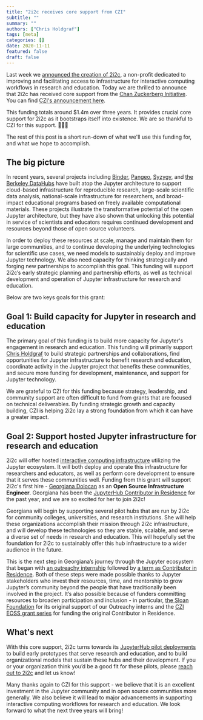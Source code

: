 ```yaml
---
title: "2i2c receives core support from CZI"
subtitle: ""
summary: ""
authors: ["Chris Holdgraf"]
tags: [meta]
categories: []
date: 2020-11-11
featured: false
draft: false
---
```


Last week we [announced the creation of 2i2c](/posts/hello-word), a non-profit dedicated to improving and facilitating access to infrastructure for interactive computing workflows in research and education. Today we are thrilled to announce that 2i2c has received core support from the [Chan Zuckerberg Initiative](https://chanzuckerberg.com/). You can find [CZI's announcement here](https://cziscience.medium.com/scaling-open-infrastructure-and-reproducibility-in-biomedicine-69546a399747).

This funding totals around $1.4m over three years. It provides crucial core support for 2i2c as it bootstraps itself into existence. We are so thankful to CZI for this support. 🎉🙏✨

The rest of this post is a short run-down of what we'll use this funding for, and what we hope to accomplish.

## The big picture

In recent years, several projects including [Binder](https://mybinder.org), [Pangeo](https://pangeo.io), [Syzygy](https://syzygy.ca), and [the Berkeley DataHubs](https://data.berkeley.edu/academics/resources/berkeley-data-stack) have built atop the Jupyter architecture to support cloud-based infrastructure for reproducible research, large-scale scientific data analysis, national-scale infrastructure for researchers, and broad-impact educational programs based on freely available computational materials. These projects illustrate the transformative potential of the open Jupyter architecture, but they have also shown that unlocking this potential in service of scientists and educators requires continued development and resources beyond those of open source volunteers.

In order to deploy these resources at scale, manage and maintain them for large communities, and to continue developing the underlying technologies for scientific use cases, we need models to sustainably deploy and improve Jupyter technology. We also need capacity for thinking strategically and forging new partnerships to accomplish this goal. This funding will support 2i2c’s early strategic planning and partnership efforts, as well as technical development and operation of Jupyter infrastructure for research and education.

Below are two keys goals for this grant:

## Goal 1: Build capacity for Jupyter in research and education

The primary goal of this funding is to build more capacity for Jupyter's engagement in research and education. This funding will primarily support [Chris Holdgraf](/author/chris-holdgraf) to build strategic partnerships and collaborations, find opportunities for Jupyter infrastructure to benefit research and education, coordinate activity in the Jupyter project that benefits these communities, and secure more funding for development, maintenance, and support for Jupyter technology.

We are grateful to CZI for this funding because strategy, leadership, and community support are often difficult to fund from grants that are focused on technical deliverables. By funding strategic growth and capacity building, CZI is helping 2i2c lay a strong foundation from which it can have a greater impact.

## Goal 2: Support hosted Jupyter infrastructure for research and education

2i2c will offer hosted [interactive computing infrastructure](/infrastructure) utilizing the Jupyter ecosystem. It will both deploy and operate this infrastructure for researchers and educators, as well as perform core development to ensure that it serves these communities well. Funding from this grant will support 2i2c's first hire - [Georgiana Dolocan](/author/georgiana-dolocan) as an **Open Source Infrastructure Engineer**. Georgiana has been the [JupyterHub Contributor in Residence](https://blog.jupyter.org/the-jupyterhub-and-binder-contributor-in-residence-56708d1e3069) for the past year, and we are so excited for her to join 2i2c!

Georgiana will begin by supporting several pilot hubs that are run by 2i2c for community colleges, universities, and research institutions. She will help these organizations accomplish their mission through 2i2c infrastructure, and will develop these technologies so they are stable, scalable, and serve a diverse set of needs in research and education. This will hopefully set the foundation for 2i2c to sustainably offer this hub infrastructure to a wider audience in the future.

This is the next step in Georgiana’s journey through the Jupyter ecosystem that began with [an outreachy internship](https://blog.jupyter.org/outreachy-jupyter-supporting-diversity-in-open-communities-dfa78db4b0bd) followed by [a term as Contributor in Residence](https://blog.jupyter.org/cir-report-i-1ca418c230cd). Both of these steps were made possible thanks to Jupyter stakeholders who invest their resources, time, and mentorship to grow Jupyter’s community beyond the people that have traditionally been involved in the project. It’s also possible because of funders committing resources to broaden participation and inclusion - in particular, [the Sloan Foundation](https://sloan.org/) for its original support of our Outreachy interns and the [CZI EOSS grant series](https://chanzuckerberg.com/eoss/) for funding the original Contributor in Residence.

## What's next

With this core support, 2i2c turns towards its [JupyterHub pilot deployments](/infrastructure/#kinds-of-hubs) to build early prototypes that serve research and education, and to build organizational models that sustain these hubs and their development. If you or your organization think you’d be a good fit for these pilots, please [reach out to 2i2c](mailto:hello@2i2c.org) and let us know!

Many thanks again to CZI for this support - we believe that it is an excellent investment in the Jupyter community and in open source communities more generally. We also believe it will lead to major advancements in supporting interactive computing workflows for research and education. We look forward to what the next three years will bring!

